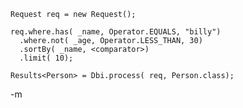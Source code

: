     Request req = new Request();
    
    req.where.has( _name, Operator.EQUALS, "billy")
      .where.not( _age, Operator.LESS_THAN, 30)
      .sortBy( _name, <comparator>)
      .limit( 10);
    
    Results<Person> = Dbi.process( req, Person.class);

-m